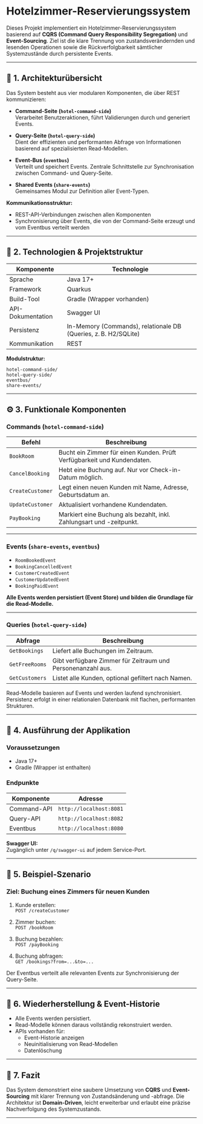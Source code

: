 
# Hotelzimmer-Reservierungssystem

Dieses Projekt implementiert ein Hotelzimmer-Reservierungssystem basierend auf **CQRS (Command Query Responsibility Segregation)** und **Event-Sourcing**. Ziel ist die klare Trennung von zustandsverändernden und lesenden Operationen sowie die Rückverfolgbarkeit sämtlicher Systemzustände durch persistente Events.

---

## 📐 1. Architekturübersicht

Das System besteht aus vier modularen Komponenten, die über REST kommunizieren:

- **Command-Seite (`hotel-command-side`)**  
  Verarbeitet Benutzeraktionen, führt Validierungen durch und generiert Events.

- **Query-Seite (`hotel-query-side`)**  
  Dient der effizienten und performanten Abfrage von Informationen basierend auf spezialisierten Read-Modellen.

- **Event-Bus (`eventbus`)**  
  Verteilt und speichert Events. Zentrale Schnittstelle zur Synchronisation zwischen Command- und Query-Seite.

- **Shared Events (`share-events`)**  
  Gemeinsames Modul zur Definition aller Event-Typen.

**Kommunikationsstruktur:**

- REST-API-Verbindungen zwischen allen Komponenten  
- Synchronisierung über Events, die von der Command-Seite erzeugt und vom Eventbus verteilt werden

---

## 🧰 2. Technologien & Projektstruktur

| Komponente     | Technologie              |
|----------------|--------------------------|
| Sprache        | Java 17+                 |
| Framework      | Quarkus                  |
| Build-Tool     | Gradle (Wrapper vorhanden) |
| API-Dokumentation | Swagger UI            |
| Persistenz     | In-Memory (Commands), relationale DB (Queries, z. B. H2/SQLite) |
| Kommunikation  | REST                     |

**Modulstruktur:**

```
hotel-command-side/
hotel-query-side/
eventbus/
share-events/
```

---

## ⚙️ 3. Funktionale Komponenten

### Commands (`hotel-command-side`)

| Befehl            | Beschreibung |
|-------------------|-------------|
| `BookRoom`        | Bucht ein Zimmer für einen Kunden. Prüft Verfügbarkeit und Kundendaten. |
| `CancelBooking`   | Hebt eine Buchung auf. Nur vor Check-in-Datum möglich. |
| `CreateCustomer`  | Legt einen neuen Kunden mit Name, Adresse, Geburtsdatum an. |
| `UpdateCustomer`  | Aktualisiert vorhandene Kundendaten. |
| `PayBooking`      | Markiert eine Buchung als bezahlt, inkl. Zahlungsart und -zeitpunkt. |

---

### Events (`share-events`, `eventbus`)

- `RoomBookedEvent`
- `BookingCancelledEvent`
- `CustomerCreatedEvent`
- `CustomerUpdatedEvent`
- `BookingPaidEvent`

**Alle Events werden persistiert (Event Store) und bilden die Grundlage für die Read-Modelle.**

---

### Queries (`hotel-query-side`)

| Abfrage           | Beschreibung |
|-------------------|--------------|
| `GetBookings`     | Liefert alle Buchungen im Zeitraum. |
| `GetFreeRooms`    | Gibt verfügbare Zimmer für Zeitraum und Personenanzahl aus. |
| `GetCustomers`    | Listet alle Kunden, optional gefiltert nach Namen. |

Read-Modelle basieren auf Events und werden laufend synchronisiert. Persistenz erfolgt in einer relationalen Datenbank mit flachen, performanten Strukturen.

---

## 🚀 4. Ausführung der Applikation

### Voraussetzungen

- Java 17+
- Gradle (Wrapper ist enthalten)

### Endpunkte

| Komponente     | Adresse                      |
|----------------|------------------------------|
| Command-API    | `http://localhost:8081`      |
| Query-API      | `http://localhost:8082`      |
| Eventbus       | `http://localhost:8080`      |

**Swagger UI:**  
Zugänglich unter `/q/swagger-ui` auf jedem Service-Port.

---

## 🧪 5. Beispiel-Szenario

### Ziel: Buchung eines Zimmers für neuen Kunden

1. Kunde erstellen:  
   `POST /createCustomer`

2. Zimmer buchen:  
   `POST /bookRoom`

3. Buchung bezahlen:  
   `POST /payBooking`

4. Buchung abfragen:  
   `GET /bookings?from=...&to=...`

Der Eventbus verteilt alle relevanten Events zur Synchronisierung der Query-Seite.

---

## 🔁 6. Wiederherstellung & Event-Historie

- Alle Events werden persistiert.
- Read-Modelle können daraus vollständig rekonstruiert werden.
- APIs vorhanden für:
  - Event-Historie anzeigen
  - Neuinitialisierung von Read-Modellen
  - Datenlöschung

---

## 🧩 7. Fazit

Das System demonstriert eine saubere Umsetzung von **CQRS** und **Event-Sourcing** mit klarer Trennung von Zustandsänderung und -abfrage. Die Architektur ist **Domain-Driven**, leicht erweiterbar und erlaubt eine präzise Nachverfolgung des Systemzustands.

---